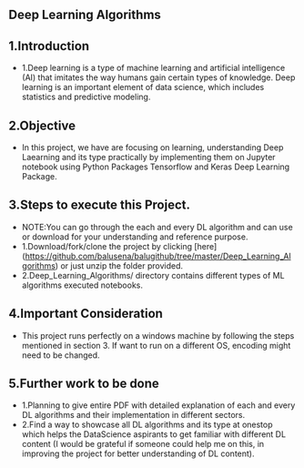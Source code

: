 ## Deep Learning Algorithms

## 1.Introduction
- 1.Deep learning is a type of machine learning and artificial intelligence (AI) that imitates the way humans gain certain types of knowledge. Deep learning is an important element of data science, which includes statistics and predictive modeling.

## 2.Objective
- In this project, we have are focusing on learning, understanding Deep Laearning and its type practically by implementing them on Jupyter notebook using Python Packages Tensorflow and Keras Deep Learning Package. 

## 3.Steps to execute this Project.
- NOTE:You can go through the each and every DL algorithm and can use or download for your understanding and reference purpose.
- 1.Download/fork/clone the project by clicking [here] (https://github.com/balusena/balugithub/tree/master/Deep_Learning_Algorithms) or just unzip the folder provided.
- 2.Deep_Learning_Algorithms/ directory contains different types of ML algorithms executed notebooks.

## 4.Important Consideration
- This project runs perfectly on a windows machine by following the steps mentioned in section 3. If want to run on a different OS, encoding might need to be changed.

## 5.Further work to be done
- 1.Planning to give entire PDF with detailed explanation of each and every DL algorithms and their implementation in different sectors. 
- 2.Find a way to showcase all DL algorithms and its type at onestop which helps the DataScience aspirants to get familiar with different DL content (I would be grateful if someone could help me on this, in improving the project for better understanding of DL content).
